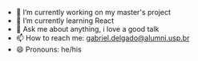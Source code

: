 - 🔭 I’m currently working on my master's project
- 🌱 I’m currently learning React
- 💬 Ask me about anything, i love a good talk
- 📫 How to reach me: gabriel.delgado@alumni.usp.br
- 😄 Pronouns: he/his
